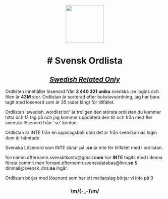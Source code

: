 <p align="center">
  <img width="120px" src="https://spng.subpng.com/20210519/hfl/transparent-dictionary-icon-english-icon-file-and-document-ico-60a4ec62b2c5a4.6659269716214211547323.jpg" />
  <h1 align="center"># Svensk Ordlista </h1>
  <h2 align="center"><i><u>Swedish Related Only</i></u></h2>
</p>

Ordlisten innehåller lösenord från **3 440 321**  __unika__ svenska .se logins och filen är **43M** stor. Ordlistan är sorterad efter bokstavsordning, jag har bara tagit med lösenord som är 35 rader långt för tillfället.

Ordlistan 'swedish_wordlist.txt' är troligen den största ordlistan du kommer hitta och få tag på och jag kommer uppdatera den till och från med fler svenska lösenord från '.se' konton.

Ordlistan är INTE från en uppslagsbok utan det är från svenskarnas login dom är hämtade.

Svenska Lösenord som INTE slutar på **.se** är inte för tillfället med i ordlistan.

forrnamm.efternamn.svensktkonto@gmail.**com** har **INTE** tagits med i denna första commit men fornam.efternamn.svenskdatabas@live.**se** & dinmail@svensk_dns.**se** ingår.

Ordlistan börjar med lösenord som har ett mellanslag börjar vi inte på 0

<h3 align="center"> \m/(-_-)\m/</h3>

